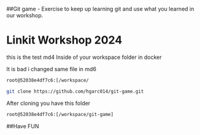 ##Git game - Exercise to keep up learning git and use what you learned in our workshop.

# Linkit Workshop 2024

this is the test md4
Inside of your workspace folder in docker 

It is bad i changed same file in md6

```bash
root@52038e4df7c6:[/workspace/
```

```bash
git clone https://github.com/hgarc014/git-game.git
```

After cloning you have this folder

```bash
root@52038e4df7c6:[/workspace/git-game]
```

##Have FUN
